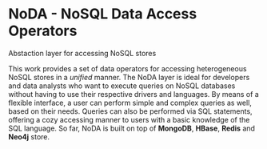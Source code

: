 NoDA - NoSQL Data Access Operators
===
Abstaction layer for accessing NoSQL stores

This work provides a set of data operators for accessing heterogeneous NoSQL stores in a _unified_ manner.
The NoDA layer is ideal for developers and data analysts who want to execute queries on NoSQL databases without having to use their respective drivers and languages.
By means of a flexible interface, a user can perform simple and complex queries as well, based on their needs. Queries can also be performed via SQL statements, offering a cozy accessing manner to users with a basic knowledge of the SQL language.
So far, NoDA is built on top of **MongoDB**, **HBase**, **Redis** and **Neo4j** store. 


